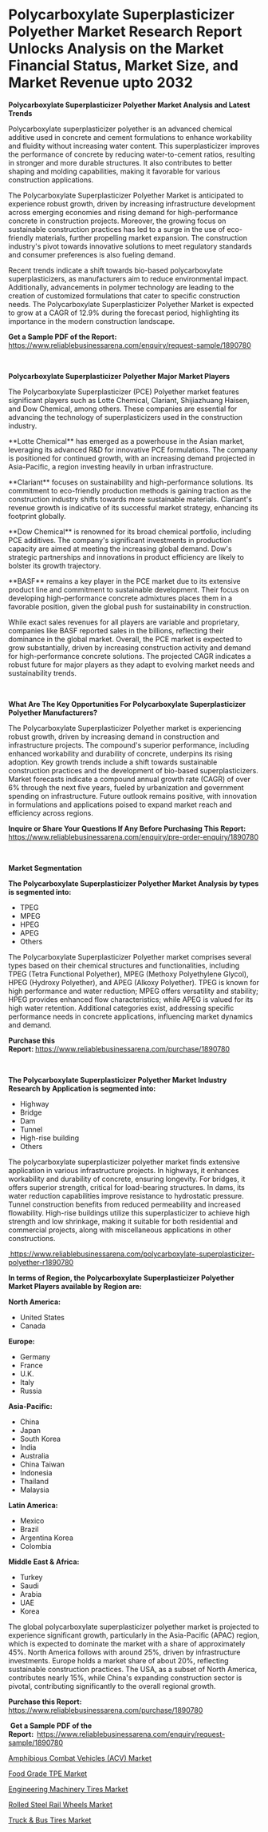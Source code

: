 <p><h1>Polycarboxylate Superplasticizer Polyether Market Research Report Unlocks Analysis on the Market Financial Status, Market Size, and Market Revenue upto 2032</h1></p><p><strong>Polycarboxylate Superplasticizer Polyether Market Analysis and Latest Trends</strong></p>
<p><p>Polycarboxylate superplasticizer polyether is an advanced chemical additive used in concrete and cement formulations to enhance workability and fluidity without increasing water content. This superplasticizer improves the performance of concrete by reducing water-to-cement ratios, resulting in stronger and more durable structures. It also contributes to better shaping and molding capabilities, making it favorable for various construction applications.</p><p>The Polycarboxylate Superplasticizer Polyether Market is anticipated to experience robust growth, driven by increasing infrastructure development across emerging economies and rising demand for high-performance concrete in construction projects. Moreover, the growing focus on sustainable construction practices has led to a surge in the use of eco-friendly materials, further propelling market expansion. The construction industry's pivot towards innovative solutions to meet regulatory standards and consumer preferences is also fueling demand.</p><p>Recent trends indicate a shift towards bio-based polycarboxylate superplasticizers, as manufacturers aim to reduce environmental impact. Additionally, advancements in polymer technology are leading to the creation of customized formulations that cater to specific construction needs. The Polycarboxylate Superplasticizer Polyether Market is expected to grow at a CAGR of 12.9% during the forecast period, highlighting its importance in the modern construction landscape.</p></p>
<p><strong>Get a Sample PDF of the Report:&nbsp;</strong> <a href="https://www.reliablebusinessarena.com/enquiry/request-sample/1890780?utm_campaign=1990&utm_medium=2&utm_source=Github&utm_content=ia&utm_term=04022025&utm_id=polycarboxylate-superplasticizer-polyether">https://www.reliablebusinessarena.com/enquiry/request-sample/1890780</a></p>
<p>&nbsp;</p>
<p><strong>Polycarboxylate Superplasticizer Polyether Major Market Players</strong></p>
<p><p>The Polycarboxylate Superplasticizer (PCE) Polyether market features significant players such as Lotte Chemical, Clariant, Shijiazhuang Haisen, and Dow Chemical, among others. These companies are essential for advancing the technology of superplasticizers used in the construction industry.</p><p>**Lotte Chemical** has emerged as a powerhouse in the Asian market, leveraging its advanced R&D for innovative PCE formulations. The company is positioned for continued growth, with an increasing demand projected in Asia-Pacific, a region investing heavily in urban infrastructure.</p><p>**Clariant** focuses on sustainability and high-performance solutions. Its commitment to eco-friendly production methods is gaining traction as the construction industry shifts towards more sustainable materials. Clariant's revenue growth is indicative of its successful market strategy, enhancing its footprint globally.</p><p>**Dow Chemical** is renowned for its broad chemical portfolio, including PCE additives. The company's significant investments in production capacity are aimed at meeting the increasing global demand. Dow's strategic partnerships and innovations in product efficiency are likely to bolster its growth trajectory.</p><p>**BASF** remains a key player in the PCE market due to its extensive product line and commitment to sustainable development. Their focus on developing high-performance concrete admixtures places them in a favorable position, given the global push for sustainability in construction.</p><p>While exact sales revenues for all players are variable and proprietary, companies like BASF reported sales in the billions, reflecting their dominance in the global market. Overall, the PCE market is expected to grow substantially, driven by increasing construction activity and demand for high-performance concrete solutions. The projected CAGR indicates a robust future for major players as they adapt to evolving market needs and sustainability trends.</p></p>
<p>&nbsp;</p>
<p><strong>What Are The Key Opportunities For Polycarboxylate Superplasticizer Polyether Manufacturers?</strong></p>
<p><p>The Polycarboxylate Superplasticizer Polyether market is experiencing robust growth, driven by increasing demand in construction and infrastructure projects. The compound's superior performance, including enhanced workability and durability of concrete, underpins its rising adoption. Key growth trends include a shift towards sustainable construction practices and the development of bio-based superplasticizers. Market forecasts indicate a compound annual growth rate (CAGR) of over 6% through the next five years, fueled by urbanization and government spending on infrastructure. Future outlook remains positive, with innovation in formulations and applications poised to expand market reach and efficiency across regions.</p></p>
<p><strong>Inquire or Share Your Questions If Any Before Purchasing This Report:</strong> <a href="https://www.reliablebusinessarena.com/enquiry/pre-order-enquiry/1890780?utm_campaign=1990&utm_medium=2&utm_source=Github&utm_content=ia&utm_term=04022025&utm_id=polycarboxylate-superplasticizer-polyether">https://www.reliablebusinessarena.com/enquiry/pre-order-enquiry/1890780</a></p>
<p>&nbsp;</p>
<p><strong>Market Segmentation</strong></p>
<p><strong>The Polycarboxylate Superplasticizer Polyether Market Analysis by types is segmented into:</strong></p>
<p><ul><li>TPEG</li><li>MPEG</li><li>HPEG</li><li>APEG</li><li>Others</li></ul></p>
<p><p>The Polycarboxylate Superplasticizer Polyether market comprises several types based on their chemical structures and functionalities, including TPEG (Tetra Functional Polyether), MPEG (Methoxy Polyethylene Glycol), HPEG (Hydroxy Polyether), and APEG (Alkoxy Polyether). TPEG is known for high performance and water reduction; MPEG offers versatility and stability; HPEG provides enhanced flow characteristics; while APEG is valued for its high water retention. Additional categories exist, addressing specific performance needs in concrete applications, influencing market dynamics and demand.</p></p>
<p><strong>Purchase this Report:&nbsp;</strong><a href="https://www.reliablebusinessarena.com/purchase/1890780?utm_campaign=1990&utm_medium=2&utm_source=Github&utm_content=ia&utm_term=04022025&utm_id=polycarboxylate-superplasticizer-polyether">https://www.reliablebusinessarena.com/purchase/1890780</a></p>
<p>&nbsp;</p>
<p><strong>The Polycarboxylate Superplasticizer Polyether Market Industry Research by Application is segmented into:</strong></p>
<p><ul><li>Highway</li><li>Bridge</li><li>Dam</li><li>Tunnel</li><li>High-rise building</li><li>Others</li></ul></p>
<p><p>The polycarboxylate superplasticizer polyether market finds extensive application in various infrastructure projects. In highways, it enhances workability and durability of concrete, ensuring longevity. For bridges, it offers superior strength, critical for load-bearing structures. In dams, its water reduction capabilities improve resistance to hydrostatic pressure. Tunnel construction benefits from reduced permeability and increased flowability. High-rise buildings utilize this superplasticizer to achieve high strength and low shrinkage, making it suitable for both residential and commercial projects, along with miscellaneous applications in other constructions.</p></p>
<p><a href="https://www.reliablebusinessarena.com/polycarboxylate-superplasticizer-polyether-r1890780?utm_campaign=1990&utm_medium=2&utm_source=Github&utm_content=ia&utm_term=04022025&utm_id=polycarboxylate-superplasticizer-polyether">&nbsp;https://www.reliablebusinessarena.com/polycarboxylate-superplasticizer-polyether-r1890780</a></p>
<p><strong>In terms of Region, the Polycarboxylate Superplasticizer Polyether Market Players available by Region are:</strong></p>
<p>
    <p> <strong> North America: </strong>
        <ul>
            <li>United States</li>
            <li>Canada</li>
        </ul>
        </p> 
    <p> <strong> Europe: </strong>
        <ul>
            <li>Germany</li>
            <li>France</li>
            <li>U.K.</li>
            <li>Italy</li>
            <li>Russia</li>
        </ul>
        </p> 
    <p> <strong> Asia-Pacific: </strong>
        <ul>
            <li>China</li>
            <li>Japan</li>
            <li>South Korea</li>
            <li>India</li>
            <li>Australia</li>
            <li>China Taiwan</li>
            <li>Indonesia</li>
            <li>Thailand</li>
            <li>Malaysia</li>
        </ul>
        </p> 
    <p> <strong> Latin America: </strong>
        <ul>
            <li>Mexico</li>
            <li>Brazil</li>
            <li>Argentina Korea</li>
            <li>Colombia</li>
        </ul>
        </p> 
    <p> <strong> Middle East & Africa: </strong>
        <ul>
            <li>Turkey</li>
            <li>Saudi</li>
            <li>Arabia</li>
            <li>UAE</li>
            <li>Korea</li>
        </ul>
    </p>
    </p>
<p><p>The global polycarboxylate superplasticizer polyether market is projected to experience significant growth, particularly in the Asia-Pacific (APAC) region, which is expected to dominate the market with a share of approximately 45%. North America follows with around 25%, driven by infrastructure investments. Europe holds a market share of about 20%, reflecting sustainable construction practices. The USA, as a subset of North America, contributes nearly 15%, while China's expanding construction sector is pivotal, contributing significantly to the overall regional growth.</p></p>
<p><strong>Purchase this Report: </strong><a href="https://www.reliablebusinessarena.com/purchase/1890780?utm_campaign=1990&utm_medium=2&utm_source=Github&utm_content=ia&utm_term=04022025&utm_id=polycarboxylate-superplasticizer-polyether">https://www.reliablebusinessarena.com/purchase/1890780</a></p>
<p>&nbsp;<strong>Get a Sample PDF of the Report:&nbsp;&nbsp;</strong><a href="https://www.reliablebusinessarena.com/enquiry/request-sample/1890780?utm_campaign=1990&utm_medium=2&utm_source=Github&utm_content=ia&utm_term=04022025&utm_id=polycarboxylate-superplasticizer-polyether">https://www.reliablebusinessarena.com/enquiry/request-sample/1890780</a></p>
<p><strong></strong></p>
<p><p><a href="https://www.linkedin.com/pulse/amphibious-combat-vehicles-acv-market-growth-study-provides-4nnvc?utm_campaign=1990&utm_medium=2&utm_source=Github&utm_content=ia&utm_term=04022025&utm_id=polycarboxylate-superplasticizer-polyether">Amphibious Combat Vehicles (ACV) Market</a></p><p><a href="https://github.com/MarciaRunte/Market-Research-Report-List-1/blob/main/food-grade-tpe-market.md?utm_campaign=1990&utm_medium=2&utm_source=Github&utm_content=ia&utm_term=04022025&utm_id=polycarboxylate-superplasticizer-polyether">Food Grade TPE Market</a></p><p><a href="https://www.linkedin.com/pulse/engineering-machinery-tires-market-size-growing-cagr-102-exbyf?utm_campaign=1990&utm_medium=2&utm_source=Github&utm_content=ia&utm_term=04022025&utm_id=polycarboxylate-superplasticizer-polyether">Engineering Machinery Tires Market</a></p><p><a href="https://www.linkedin.com/pulse/rolled-steel-rail-wheels-market-size-expected-grow-10-cagr-oxhuc?utm_campaign=1990&utm_medium=2&utm_source=Github&utm_content=ia&utm_term=04022025&utm_id=polycarboxylate-superplasticizer-polyether">Rolled Steel Rail Wheels Market</a></p><p><a href="https://www.linkedin.com/pulse/truck-bus-tires-market-predictions-taking-consideration-ualbf?utm_campaign=1990&utm_medium=2&utm_source=Github&utm_content=ia&utm_term=04022025&utm_id=polycarboxylate-superplasticizer-polyether">Truck & Bus Tires Market</a></p></p>